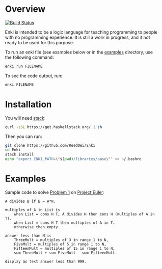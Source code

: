 # Overview

[![Build Status](https://travis-ci.org/ReedOei/Enki.svg?branch=master)](https://travis-ci.org/ReedOei/Enki)

Enki is intended to be a logic language for teaching programming to people with no programming experience.
It is still a work in progress, and it not ready to be used for this purpose.

To run an enki file (see examples below or in the [examples](https://github.com/ReedOei/Enki/tree/master/examples) directory, use the following command:

```bash
enki run FILENAME
```

To see the code output, run:

```bash
enki FILENAME
```

# Installation

You will need [stack](https://docs.haskellstack.org/en/stable/README/):

```bash
curl -sSL https://get.haskellstack.org/ | sh
```

Then you can run:

```bash
git clone https://github.com/ReedOei/Enki
cd Enki
stack install
echo "export ENKI_PATH=\"$(pwd)/libraries/base\"" >> ~/.bashrc
```

# Examples

Sample code to solve [Problem 1](https://projecteuler.net/problem=1) on [Project Euler](https://projecteuler.net/):

```
A divides B if B = A*N.

multiples of A in List is
    when List = cons H T, A divides H then cons H (multiples of A in T).
    when List = cons H T then multiples of A in T.
    otherwise then empty.

answer less than N is
    ThreeMult = multiples of 3 in range 1 to N,
    FiveMult = multiples of 5 in range 1 to N,
    FifteenMult = multiples of 15 in range 1 to N,
    sum ThreeMult + sum FiveMult - sum FifteenMult.

display as text answer less than 999.
```

